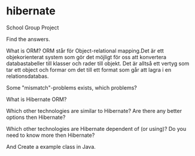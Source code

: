 # hibernate
School Group Project

Find the answers.

What is ORM?
ORM står för Object-relational mapping.Det är ett objekorienterat system som gör det möjligt för oss att konvertera databastabeller till klasser och rader till objekt.
Det är alltså ett vertyg som tar ett object och formar om det till ett format som går att lagra i en relationsdatabas.


Some "mismatch"-problems exists, which problems?


What is Hibernate ORM?


Which other technologies are similar to Hibernate? Are there any better options then Hibernate?


Which other technologies are Hibernate dependent of (or using)? Do you need to know  more then Hibernate?


And Create a example class in Java.
